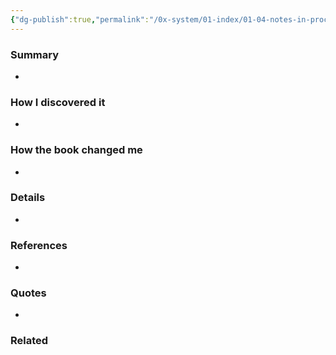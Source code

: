 ```yaml
---
{"dg-publish":true,"permalink":"/0x-system/01-index/01-04-notes-in-process/my-year-with-eleanor-noelle-hancock/","title":"My year with Eleanor - Noelle Hancock","dgShowBacklinks":false}
---
```



### Summary
- 

### How I discovered it
- 

### How the book changed me
- 

### Details
- 

### References
- 

### Quotes
- 

### Related

